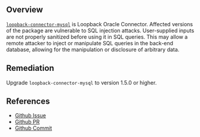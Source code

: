 ## Overview
[`loopback-connector-mysql`](https://www.npmjs.com/package/loopback-connector-mysql) is Loopback Oracle Connector.
Affected versions of the package are vulnerable to SQL injection attacks. User-supplied inputs are not properly sanitized before using it in SQL queries. This may allow a remote attacker to inject or manipulate SQL queries in the back-end database, allowing for the manipulation or disclosure of arbitrary data.

## Remediation
Upgrade `loopback-connector-mysql` to version 1.5.0 or higher.

## References
- [Github Issue](https://github.com/strongloop/loopback/issues/983)
- [Github PR](https://github.com/strongloop/loopback-connector-mysql/pull/67)
- [Github Commit](https://github.com/strongloop/loopback-connector-mysql/commit/8f1b5a3de23ef1b5ada5f40547b7a2f278d6ece6)
